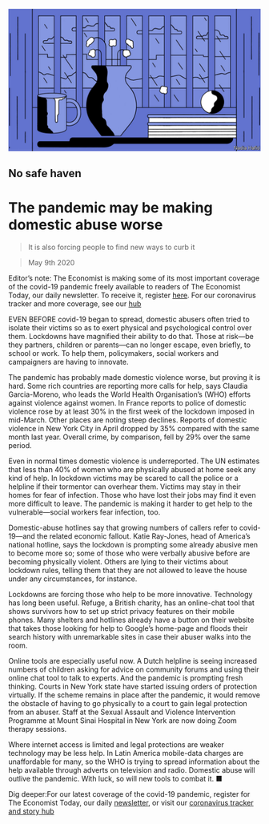 ![](./images/20200509_IRD002.jpg)

## No safe haven

# The pandemic may be making domestic abuse worse

> It is also forcing people to find new ways to curb it

> May 9th 2020

Editor’s note: The Economist is making some of its most important coverage of the covid-19 pandemic freely available to readers of The Economist Today, our daily newsletter. To receive it, register [here](https://www.economist.com//newslettersignup). For our coronavirus tracker and more coverage, see our [hub](https://www.economist.com//coronavirus)

EVEN BEFORE covid-19 began to spread, domestic abusers often tried to isolate their victims so as to exert physical and psychological control over them. Lockdowns have magnified their ability to do that. Those at risk—be they partners, children or parents—can no longer escape, even briefly, to school or work. To help them, policymakers, social workers and campaigners are having to innovate.

The pandemic has probably made domestic violence worse, but proving it is hard. Some rich countries are reporting more calls for help, says Claudia Garcia-Moreno, who leads the World Health Organisation’s (WHO) efforts against violence against women. In France reports to police of domestic violence rose by at least 30% in the first week of the lockdown imposed in mid-March. Other places are noting steep declines. Reports of domestic violence in New York City in April dropped by 35% compared with the same month last year. Overall crime, by comparison, fell by 29% over the same period.

Even in normal times domestic violence is underreported. The UN estimates that less than 40% of women who are physically abused at home seek any kind of help. In lockdown victims may be scared to call the police or a helpline if their tormentor can overhear them. Victims may stay in their homes for fear of infection. Those who have lost their jobs may find it even more difficult to leave. The pandemic is making it harder to get help to the vulnerable—social workers fear infection, too.

Domestic-abuse hotlines say that growing numbers of callers refer to covid-19—and the related economic fallout. Katie Ray-Jones, head of America’s national hotline, says the lockdown is prompting some already abusive men to become more so; some of those who were verbally abusive before are becoming physically violent. Others are lying to their victims about lockdown rules, telling them that they are not allowed to leave the house under any circumstances, for instance.

Lockdowns are forcing those who help to be more innovative. Technology has long been useful. Refuge, a British charity, has an online-chat tool that shows survivors how to set up strict privacy features on their mobile phones. Many shelters and hotlines already have a button on their website that takes those looking for help to Google’s home-page and floods their search history with unremarkable sites in case their abuser walks into the room.

Online tools are especially useful now. A Dutch helpline is seeing increased numbers of children asking for advice on community forums and using their online chat tool to talk to experts. And the pandemic is prompting fresh thinking. Courts in New York state have started issuing orders of protection virtually. If the scheme remains in place after the pandemic, it would remove the obstacle of having to go physically to a court to gain legal protection from an abuser. Staff at the Sexual Assault and Violence Intervention Programme at Mount Sinai Hospital in New York are now doing Zoom therapy sessions.

Where internet access is limited and legal protections are weaker technology may be less help. In Latin America mobile-data charges are unaffordable for many, so the WHO is trying to spread information about the help available through adverts on television and radio. Domestic abuse will outlive the pandemic. With luck, so will new tools to combat it. ■

Dig deeper:For our latest coverage of the covid-19 pandemic, register for The Economist Today, our daily [newsletter](https://www.economist.com//newslettersignup), or visit our [coronavirus tracker and story hub](https://www.economist.com//coronavirus)